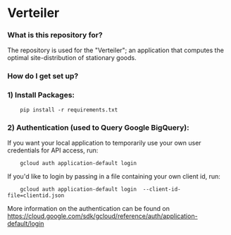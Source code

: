 # Verteiler #

### What is this repository for? ###

The repository is used for the "Verteiler"; an application that computes the optimal site-distribution of stationary goods.

### How do I get set up? ###

### 1)  Install Packages:  

        pip install -r requirements.txt

### 2) Authentication (used to Query Google BigQuery):  

If you want your local application to temporarily use your own user credentials for API access, run:
            
        gcloud auth application-default login
    
If you'd like to login by passing in a file containing your own client id, run:

        gcloud auth application-default login  --client-id-file=clientid.json
        
More information on the authentication can be found on https://cloud.google.com/sdk/gcloud/reference/auth/application-default/login